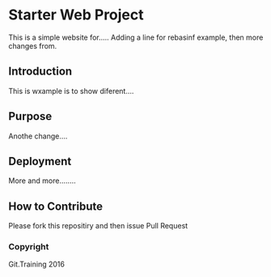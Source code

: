 # Starter Web Project

This is a simple website for.....
Adding a line for rebasinf example, then more changes from.

## Introduction

This is wxample is to show diferent....

## Purpose

Anothe change....

## Deployment

More and more........

## How to Contribute

Please fork this repositiry and then issue Pull Request

### Copyright

Git.Training 2016

